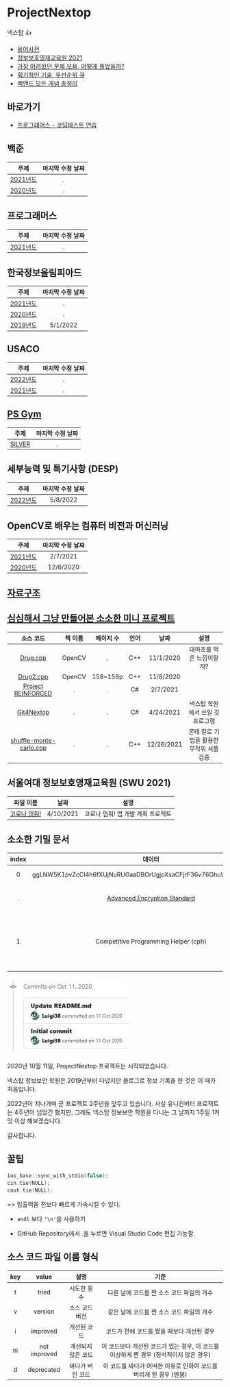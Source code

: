 # ProjectNextop
넥스탑 👍

- [용어사전](./Documents/WordDictionary.md)
- [정보보호영재교육원 2021](./SWU/README.md)
- [가장 어려웠던 문제 모음, 어떻게 풀었을까?](./Documents/HowSolved.md)
- [획기적인 기술, 우선순위 큐](./Documents/PriorityIsFun.md)
- [백엔드 모든 개념 총정리](./Documents/Backend.md)

## 바로가기
- [프로그래머스 - 코딩테스트 연습](https://programmers.co.kr/learn/challenges)

## 백준
|주제|마지막 수정 날짜|
|:---:|:---:|
|[2021년도](./Baekjoon/21/README.md)|.|
|[2020년도](./Baekjoon/20/README.md)|.|

## 프로그래머스
|주제|마지막 수정 날짜|
|:---:|:---:|
|[2021년도](./Programmers/21/README.md)|.|

## 한국정보올림피아드
|주제|마지막 수정 날짜|
|:---:|:---:|
|[2021년도](./Koi/21/README.md)|.|
|[2020년도](./Koi/20/README.md)|.|
|[2019년도](./Koi/19/README.md)|5/1/2022|

## USACO
|주제|마지막 수정 날짜|
|:---:|:---:|
|[2022년도](./USACO/22/README.md)|.|
|[2021년도](./USACO/21/README.md)|.|

## [PS Gym](https://nextop.kpscoj.com)
|주제|마지막 수정 날짜|
|:---:|:---:|
|[SILVER](./PS-Gym/Silver/README.md)|.|

## 세부능력 및 특기사항 (DESP)
|주제|마지막 수정 날짜|
|:---:|:---:|
|[2022년도](./DESP/22/README.md)|5/8/2022|

## OpenCV로 배우는 컴퓨터 비전과 머신러닝
|주제|마지막 수정 날짜|
|:---:|:---:|
|[2021년도](./OpenCV/21/README.md)|2/7/2021|
|[2020년도](./OpenCV/20/README.md)|12/6/2020|

## [자료구조](../../tree/main/Data%20Structure)

## [심심해서 그냥 만들어본 소소한 미니 프로젝트](../../tree/main/Side%20Projects)
|소스 코드|책 이름|페이지 수|언어|날짜|설명|
|:---:|:---:|:---:|:---:|:---:|:---:|
|[Drug.cpp](./Side%20Projects/Drug.cpp)|OpenCV|.|C++|11/1/2020|대마초를 먹은 느낌이랄까?|
|[Drug2.cpp](./Side%20Projects/Drug2.cpp)|OpenCV|158~159p|C++|11/8/2020|
|[Project REINFORCED](https://github.com/Luigi38/ProjectReinforced)|.|.|C#|2/7/2021|
|[Git4Nextop](https://github.com/MineEric64/Git4Nextop)|.|.|C#|4/24/2021|넥스탑 학원에서 쓰일 깃 프로그램|
|[shuffle-monte-carlo.cpp](./Side%20Projects/shuffle-monte-carlo.cpp)|.|.|C++|12/26/2021|몬테 칼로 기법을 활용한 무작위 셔플 검증|

## 서울여대 정보보호영재교육원 (SWU 2021)
|파일 이름|날짜|설명|
|:---:|:---:|:---:|
|[코로나 멈춰!](./SWU/2021%ED%95%99%EB%85%84%EB%8F%84%20%EC%A0%95%EB%B3%B4%EB%B3%B4%ED%98%B8%20%EC%98%81%EC%9E%AC%EA%B5%90%EC%9C%A1%EC%9B%90%20%5B2%EC%A1%B0%20_%EC%BD%94%EB%A1%9C%EB%82%98%20%EB%A9%88%EC%B6%B0!%5D%20%EB%B0%9C%ED%91%9C%EC%9E%90%EB%A3%8C.pdf)|4/10/2021|코로나 멈춰! 앱 개발 계획 프로젝트|

## 소소한 기밀 문서
|index|데이터|설명|
|:---:|:---:|:---:|
|0|ggLNW5K1pvZcCI4h6fXUjNuRUGaaDBOrUgjoXsaCFjrF36v76OhuWM2HkQYsc51h|라고 합니다|
|.|[Advanced Encryption Standard](https://www.devglan.com/online-tools/aes-encryption-decryption)|암호화 및 복호화|
|1|Competitive Programming Helper (cph)|Visual Studio Code 확장 플러그인 (테스트)|

![Beginning of Nextop](./Resources/beginning.png)

2020년 10월 11일, ProjectNextop 프로젝트는 시작되었습니다.

넥스탑 정보보안 학원은 2019년부터 다녔지만 블로그로 정보 기록을 한 것은
이 때가 처음입니다.

2022년이 지나가며 곧 프로젝트 2주년을 앞두고 있습니다.
사실 유니컨버터 프로젝트는 4주년이 넘었긴 했지만, 그래도 넥스탑 정보보안 학원을 다니는 그 날까지
1주일 1커밋 이상 해보겠습니다.

감사합니다.

## 꿀팁
```c++
ios_base::sync_with_stdio(false);
cin.tie(NULL);
cout.tie(NULL);
```

=> 입출력을 전보다 빠르게 가속시킬 수 있다.

- `endl` 보다 `'\n'`을 사용하기

- GitHub Repository에서 .을 누르면 Visual Studio Code 편집 가능함.

## 소스 코드 파일 이름 형식
|key|value|설명|기준|
|:---:|:---:|:---:|:---:|
|t|tried|시도한 횟수|다른 날에 코드를 짠 소스 코드 파일의 개수|
|v|version|소스 코드 버전|같은 날에 코드를 짠 소스 코드 파일의 개수|
|i|improved|개선된 코드|코드가 전에 코드를 짰을 때보다 개선된 경우|
|ni|not improved|개선되지 않은 코드|이 코드보다 개선된 코드가 있는 경우, 이 코드를 이상하게 짠 경우 (정석적이지 않은 경우)|
|d|deprecated|짜다가 버린 코드|이 코드를 짜다가 어떠한 이유로 인하여 코드를 버리게 된 경우 (멘붕)|